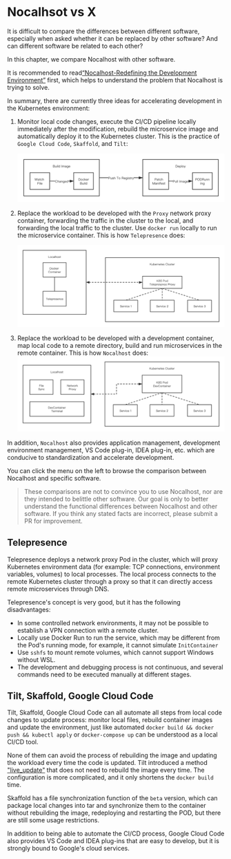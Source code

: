 # Nocalhsot vs X

It is difficult to compare the differences between different software, especially when asked whether it can be replaced by other software? And can different software be related to each other?

In this chapter, we compare Nocalhost with other software.

It is recommended to read[“Nocalhost-Redefining the Development Environment”](/Blog/redefine-cloud-native-dev-environment/) first, which helps to understand the problem that Nocalhost is trying to solve.

In summary, there are currently three ideas for accelerating development in the Kubernetes environment:

1. Monitor local code changes, execute the CI/CD pipeline locally immediately after the modification, rebuild the microservice image and automatically deploy it to the Kubernetes cluster. This is the practice of `Google Cloud Code`, `Skaffold`, and `Tilt`:

    [ ![](../../assets/images/reference/way-1.png) ](../../assets/images/reference/way-1.png)

2. Replace the workload to be developed with the `Proxy` network proxy container, forwarding the traffic in the cluster to the local, and forwarding the local traffic to the cluster. Use `docker run` locally to run the microservice container. This is how `Telepresence` does:

    [ ![](../../assets/images/reference/way-2.png) ](../../assets/images/reference/way-2.png)

3. Replace the workload to be developed with a development container, map local code to a remote directory, build and run microservices in the remote container. This is how `Nocalhost` does:
    [ ![](../../assets/images/reference/way-3.png) ](../../assets/images/reference/way-3.png)

In addition, `Nocalhost` also provides application management, development environment management, VS Code plug-in, IDEA plug-in, etc. which are conducive to standardization and accelerate development.

You can click the menu on the left to browse the comparison between Nocalhost and specific software.

> These comparisons are not to convince you to use Nocalhost, nor are they intended to belittle other software. Our goal is only to better understand the functional differences between Nocalhost and other software. If you think any stated facts are incorrect, please submit a PR for improvement.

## Telepresence

Telepresence deploys a network proxy Pod in the cluster, which will proxy Kubernetes environment data (for example: TCP connections, environment variables, volumes) to local processes. The local process connects to the remote Kubernetes cluster through a proxy so that it can directly access remote microservices through DNS.

Telepresence's concept is very good, but it has the following disadvantages:

* In some controlled network environments, it may not be possible to establish a VPN connection with a remote cluster.
* Locally use Docker Run to run the service, which may be different from the Pod's running mode, for example, it cannot simulate `InitContainer`
* Use `sshfs` to mount remote volumes, which cannot support Windows without WSL.
* The development and debugging process is not continuous, and several commands need to be executed manually at different stages.

## Tilt, Skaffold, Google Cloud Code

Tilt, Skaffold, Google Cloud Code can all automate all steps from local code changes to update process: monitor local files, rebuild container images and update the environment, just like automated `docker build && docker push && kubectl apply` or `docker-compose up` can be understood as a local CI/CD tool.

None of them can avoid the process of rebuilding the image and updating the workload every time the code is updated. Tilt introduced a method ["live_update"](https://docs.tilt.dev/live_update_tutorial.html) that does not need to rebuild the image every time. The configuration is more complicated, and it only shortens the `docker build` time.

Skaffold has a file synchronization function of the `beta` version, which can package local changes into tar and synchronize them to the container without rebuilding the image, redeploying and restarting the POD, but there are still some usage restrictions.

In addition to being able to automate the CI/CD process, Google Cloud Code also provides VS Code and IDEA plug-ins that are easy to develop, but it is strongly bound to Google's cloud services.